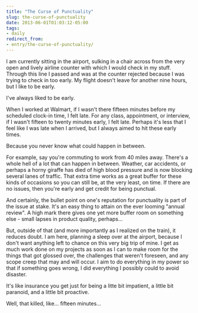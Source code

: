 ```yaml
---
title: "The Curse of Punctuality"
slug: the-curse-of-punctuality
date: 2013-06-01T01:03:12-05:00
tags:
- daily
redirect_from:
- entry/the-curse-of-punctuality/
---
```

I am currently sitting in the airport, sulking in a chair across from the very open and lively airline counter with which I would check in my stuff. Through this line I passed and was at the counter rejected because I was trying to check in too early. My flight doesn't leave for another nine hours, but I like to be early.

I've always liked to be early.

When I worked at Walmart, if I wasn't there fifteen minutes before my scheduled clock-in time, I felt late. For any class, appointment, or interview, if I wasn't fifteen to twenty minutes early, I felt late. Perhaps it's less that I feel like I was late when I arrived, but I always aimed to hit these early times.

Because you never know what could happen in between.

For example, say you're commuting to work from 40 miles away. There's a whole hell of a lot that can happen in between. Weather, car accidents, or perhaps a horny giraffe has died of high blood pressure and is now blocking several lanes of traffic. That extra time works as a great buffer for these kinds of occasions so you can still be, at the very least, on time. If there are no issues, then you're early and get credit for being punctual.

And certainly, the bullet point on one's reputation for punctuality is part of the issue at stake. It's an easy thing to attain on the ever looming "annual review". A high mark there gives one yet more buffer room on something else - small lapses in product quality, perhaps...

But, outside of that (and more importantly as I realized on the train), it reduces doubt. I am here, planning a sleep over at the airport, because I don't want anything left to chance on this very big trip of mine. I get as much work done on my projects as soon as I can to make room for the things that got glossed over, the challenges that weren't foreseen, and any scope creep that may and will occur. I aim to do everything in my power so that if something goes wrong, I did everything I possibly could to avoid disaster.

It's like insurance you get just for being a litte bit impatient, a little bit paranoid, and a little bit proactive.

Well, that killed, like... fifteen minutes...
